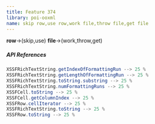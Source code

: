 ```yaml
---
title: Feature 374
library: poi-ooxml
name: skip row,use row,work file,throw file,get file
---
```


**row**->(skip,use) **file**->(work,throw,get) 

##### API References

```java
XSSFRichTextString.getIndexOfFormattingRun --> 25 %
XSSFRichTextString.getLengthOfFormattingRun --> 25 %
XSSFRichTextString.toString.substring --> 25 %
XSSFRichTextString.numFormattingRuns --> 25 %
XSSFCell.toString --> 25 %
XSSFCell.getColumnIndex --> 25 %
XSSFRow.cellIterator --> 25 %
XSSFRichTextString.toString --> 25 %
XSSFRow.toString --> 25 %
```
